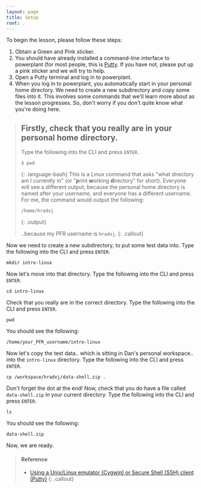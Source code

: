 ```yaml
---
layout: page
title: Setup
root: .
---
```


To begin the lesson, please follow these steps:

1. Obtain a Green and Pink sticker.
2. You should have already installed a command-line interface to powerplant (for most people, this is [Putty](https://powerplant.pfr.co.nz/guide/cli). If you have not, please put up a pink sticker and we will try to help.
3. Open a Putty terminal and log in to powerplant.
3. When you log in to powerplant, you automatically start in your personal home directory. We need to create a new 
subdirectory and copy some files into it. This involves some commands that we'll learn more about as the lesson progresses.
So, don't worry if you don't quite know what you're doing here.

> ## Firstly, check that you really are in your personal home directory.  
> Type the following into the CLI and press `ENTER`.
> 
> ~~~
> $ pwd
> ~~~
> {: .language-bash}
> This is a Linux command that asks "what directory am I currently in" (or "**p**rint **w**orking **d**irectory" for short).
Everyone will see a different output, because the personal home directory is named after your username, and everyone has a 
different username. For me, the command would output the following:
> ~~~
> /home/hradxj
> ~~~
> {: .output}
> 
> ..because my PFR username is `hradxj`. 
{: .callout}


Now we need to create a new subdirectory, to put some test data into. Type the following into the CLI and press `ENTER`.

```
mkdir intro-linux
```
Now let's move into that directory.  Type the following into the CLI and press `ENTER`.

```
cd intro-linux
```
Check that you really are in the correct directory. Type the following into the CLI and press `ENTER`.

```
pwd
```

You should see the following:
```
/home/your_PFR_username/intro-linux
```

Now let's copy the test data.. which is sitting in Dan's personal workspace.. into the `intro-linux` directory.
Type the following into the CLI and press `ENTER`.

```
cp /workspace/hradxj/data-shell.zip .
```
Don't forget the dot at the end! 
Now, check that you do have a file called `data-shell.zip` in your current directory.
Type the following into the CLI and press `ENTER`.
```
ls
```
You should see the following:
```
data-shell.zip
```

Now, we are ready.

> #### Reference
> * [Using a Unix/Linux emulator (Cygwin) or Secure Shell (SSH) client (Putty)](http://faculty.smu.edu/reynolds/unixtut/windows.html)
{: .callout}
